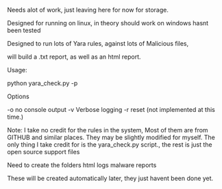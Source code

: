  
Needs alot of work, just leaving here for now for storage.


Designed for running on linux, in theory should work on windows hasnt been tested

Designed to run lots of Yara rules, against lots of Malicious files,

will build a .txt report, as well as an html report.

Usage:

python yara_check.py -p <path to folder with malware> 

Options

-o no console output
-v Verbose logging
-r reset (not implemented at this time.)

Note:  I take no credit for the rules in the system, Most of them are from GITHUB and similar places.  They may be slightly modified for myself.
       The only thing I take credit for is the yara_check.py script., the rest is just the open source support files


Need to create the folders
html
logs
malware
reports

These will be created automatically later, they just havent been done yet.

